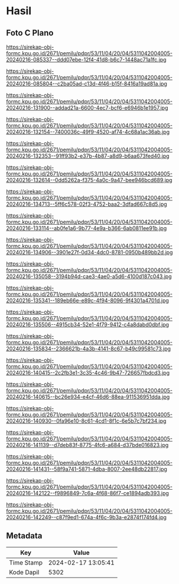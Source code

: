 # Hasil

## Foto C Plano

https://sirekap-obj-formc.kpu.go.id/2671/pemilu/pdpr/53/11/04/20/04/5311042004005-20240216-085337--ddd07ebe-12f4-41d8-b6c7-1448ac71a1fc.jpg

https://sirekap-obj-formc.kpu.go.id/2671/pemilu/pdpr/53/11/04/20/04/5311042004005-20240216-085804--c2ba05ad-c13d-4f46-b15f-8416a19ad81a.jpg

https://sirekap-obj-formc.kpu.go.id/2671/pemilu/pdpr/53/11/04/20/04/5311042004005-20240216-131900--addad21a-6600-4ec7-bcf6-e6946b1e1957.jpg

https://sirekap-obj-formc.kpu.go.id/2671/pemilu/pdpr/53/11/04/20/04/5311042004005-20240216-132154--7400036c-49f9-4520-af74-4c68a1ac36ab.jpg

https://sirekap-obj-formc.kpu.go.id/2671/pemilu/pdpr/53/11/04/20/04/5311042004005-20240216-132353--91ff93b2-e37b-4b87-a8d9-b6aa673fed40.jpg

https://sirekap-obj-formc.kpu.go.id/2671/pemilu/pdpr/53/11/04/20/04/5311042004005-20240216-132614--0dd5262a-f375-4a0c-9a47-bee946bcd689.jpg

https://sirekap-obj-formc.kpu.go.id/2671/pemilu/pdpr/53/11/04/20/04/5311042004005-20240216-134713--5ff6c578-02f3-4752-baa2-3dfad667c8d5.jpg

https://sirekap-obj-formc.kpu.go.id/2671/pemilu/pdpr/53/11/04/20/04/5311042004005-20240216-133114--ab0fe1a6-9b77-4e9a-b366-6ab0811ee91b.jpg

https://sirekap-obj-formc.kpu.go.id/2671/pemilu/pdpr/53/11/04/20/04/5311042004005-20240216-134906--3901e27f-0d34-4dc0-8781-0950b489bb2d.jpg

https://sirekap-obj-formc.kpu.go.id/2671/pemilu/pdpr/53/11/04/20/04/5311042004005-20240216-135058--3194b94d-cae3-4ae0-a5d6-4100d187c043.jpg

https://sirekap-obj-formc.kpu.go.id/2671/pemilu/pdpr/53/11/04/20/04/5311042004005-20240216-135341--189eb66e-e89c-4f94-8096-9f4301a4701d.jpg

https://sirekap-obj-formc.kpu.go.id/2671/pemilu/pdpr/53/11/04/20/04/5311042004005-20240216-135506--4915cb34-52e1-4f79-9412-c4a8dabd0dbf.jpg

https://sirekap-obj-formc.kpu.go.id/2671/pemilu/pdpr/53/11/04/20/04/5311042004005-20240216-135834--2366621b-4a3b-4141-8c67-b49c99581c73.jpg

https://sirekap-obj-formc.kpu.go.id/2671/pemilu/pdpr/53/11/04/20/04/5311042004005-20240216-140415--2c2fb3e1-3c35-4c46-9b47-726657fbdcd3.jpg

https://sirekap-obj-formc.kpu.go.id/2671/pemilu/pdpr/53/11/04/20/04/5311042004005-20240216-140615--bc26e934-e4cf-46d6-88ea-911536951dda.jpg

https://sirekap-obj-formc.kpu.go.id/2671/pemilu/pdpr/53/11/04/20/04/5311042004005-20240216-140930--0fa96e10-8c61-4cd1-8f1c-6e5b7c7bf234.jpg

https://sirekap-obj-formc.kpu.go.id/2671/pemilu/pdpr/53/11/04/20/04/5311042004005-20240216-141139--d7deb83f-8775-4fc6-a684-d37bde016823.jpg

https://sirekap-obj-formc.kpu.go.id/2671/pemilu/pdpr/53/11/04/20/04/5311042004005-20240216-141431--58f9a741-5871-4dba-8007-2ee48db22817.jpg

https://sirekap-obj-formc.kpu.go.id/2671/pemilu/pdpr/53/11/04/20/04/5311042004005-20240216-142122--f9896849-7c6a-4f68-86f7-ce1894adb393.jpg

https://sirekap-obj-formc.kpu.go.id/2671/pemilu/pdpr/53/11/04/20/04/5311042004005-20240216-142249--c87f9ed1-674a-4f6c-9b3a-e2874f174fd4.jpg


## Metadata

| Key        | Value               |
| ---------- | ------------------- |
| Time Stamp | 2024-02-17 13:05:41 |
| Kode Dapil | 5302                |



